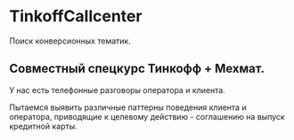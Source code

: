 # TinkoffCallcenter

Поиск конверсионных тематик.

Совместный спецкурс Тинкофф + Мехмат. 
-----
У нас есть телефонные разговоры оператора и клиента.

Пытаемся выявить различные паттерны поведения клиента и оператора, приводящие к целевому действию - соглашению на выпуск кредитной карты.
